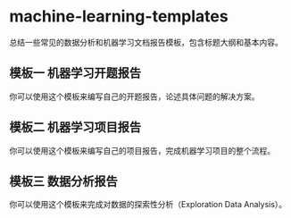 # machine-learning-templates

总结一些常见的数据分析和机器学习文档报告模板，包含标题大纲和基本内容。

## 模板一 机器学习开题报告

你可以使用这个模板来编写自己的开题报告，论述具体问题的解决方案。

## 模板二 机器学习项目报告

你可以使用这个模板来编写自己的项目报告，完成机器学习项目的整个流程。

## 模板三 数据分析报告

你可以使用这个模板来完成对数据的探索性分析（Exploration Data Analysis）。
